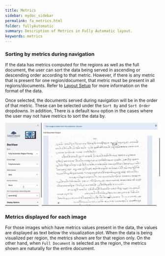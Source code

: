 ```yaml
---
title: Metrics
sidebar: mydoc_sidebar
permalink: fa_metrics.html
folder: fullyAutomatic
summary: Description of Metrics in Fully Automatic layout.
keywords: metrics
---
```


### Sorting by metrics during navigation

If the data has metrics computed for the regions as well as the full document, the user can sort the data being served in ascending or descending order according to that metric. However, if there is any metric that is present for one region/document, that metric must be present in all regions/documents. Refer to [Layout Setup](fa_setup.html#data-files) for more information on the format of the data.

Once selected, the documents served during navigation will be in the order of that metric. These can be selected under the `Sort By` and `Sort Order` dropdowns. In addition, There is a default `None` option in the cases where the user may not have metrics to sort the data by.

![metrics gif](gifs/fa_metrics.gif)

### Metrics displayed for each image

For those images which have metrics values present in the data, the values are displayed as text below the visualization plot. When the data is being visualized per region, the metrics shown are for that region only. On the other hand, when `Full Document` is selected as the region, the metrics shown are naturally for the entire document.